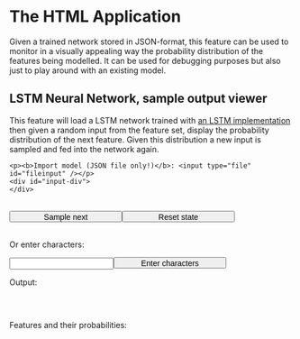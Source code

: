 # The HTML Application

Given a trained network stored in JSON-format, this feature can be used to 
monitor in a visually appealing way the probability distribution of the features being modelled. 
It can be used for debugging purposes but also just to play around with an existing model.
<html>
<!--<script type="text/javascript" src="weights.js"></script>-->
<link href="https://fonts.googleapis.com/css?family=Raleway" rel="stylesheet">
<link href="https://fonts.googleapis.com/css?family=Open+Sans" rel="stylesheet">
<style>


body {
	font-family: 'Open Sans', sans-serif;
	background-color: #fefefe;
}


input {
	border-radius: 10px;
}


button {
	width: 200px;
	height: 60px;
	border-radius: 30px;
 	font-size: 30px;
}

input.slider {

	width: 400px;

}

div.error-header {
	background-color: #ff0000;
	width: 100%;
	height: 20px;
	border-radius: 5px;
	color: white;
}

div.positive-header {
	background-color: #00ff00;
	width: 100%;
	height: 20px;
	border-radius: 5px;
	color: white;
}

div.progress {
	height: 20px;
    margin-bottom: 20px;
    overflow: hidden;
    background-color: #f5f5f5;
    border-radius: 4px;
    -webkit-box-shadow: inset 0 1px 2px rgba(0,0,0,.1);
    box-shadow: inset 0 1px 2px rgba(0,0,0,.1);
	box-sizing: border-box;
}

div.progress-bar {
	float: left;
    height: 100%;
    font-size: 12px;
    line-height: 20px;
    color: #fff;
    text-align: center;
    background-color: #337ab7;
    -webkit-box-shadow: inset 0 -1px 0 rgba(0,0,0,.15);
    box-shadow: inset 0 -1px 0 rgba(0,0,0,.15);
    -webkit-transition: width .6s ease;
    -o-transition: width .6s ease;
    transition: width .6s ease;
    opacity: 0.5;
    width: 0%;
}

div.reference-bar {
	float: left;
    height: 20px;
    left: 0%;
    font-size: 12px;
    line-height: 20px;
    color: #f00;
    text-align: center;
    background-color: #ff0000;
    -webkit-box-shadow: inset 0 -1px 0 rgba(0,0,0,.15);
    box-shadow: inset 0 -1px 0 rgba(0,0,0,.15);
    -webkit-transition: width .6s ease;
    -o-transition: width .6s ease;
    transition: width .6s ease;
    width: 1%;
    position: absolute;
}

input {
	width: 200px;
}

</style>
<script type="text/javascript">
function floatinput(charcode) {
	return (charcode >= 48 && charcode <= 57) || charcode == 45 || charcode == 46 || charcode == 0
}
</script>
<head>
<title>LSTM Neural Network</title>
</head>
<body>
<div class="error-header" id="error-h" style="display:none;">
	<center id="error-msg">
	</center>
</div>
<div class="positive-header" id="positive-h" style="display:none;">
	<center id="positive-msg">
	</center>
</div>
	<h2 id="h2-descriptor">LSTM Neural Network, sample output viewer</h2>
	<p>This feature will load a LSTM network trained with <a href="https://github.com/Ricardicus/recurrent-neural-net">an LSTM implementation</a> then given a random input from the feature set, display the probability distribution of the next feature. Given this distribution a new input is sampled and fed into the network again. </p>

	<p><b>Import model (JSON file only!)</b>: <input type="file" id="fileinput" /></p>
	<div id="input-div">
	</div>
<br>
<button id="next-btn" style="height:20px;width:200px;font-size:14px;">Sample next</button><button id="reset-btn" style="height:20px;width:200px;font-size:14px;">Reset state</button>
<br><br>
<p>Or enter characters:</p><input id="chars-input"></input><button  style="height:20px;width:200px;font-size:14px;" id="chars-input-btn">Enter characters</button>
<br>
<p>Output:</p>
<pre id="chars"></pre>
<br>
<p>Features and their probabilities:</p>
<div id="next_char_view">


</div>
	
<script type="text/javascript">
		

var index_to_value = {} // Included as the "Feature mapping" from the JSON file, used to map the ANN ohe index to a real value, such as a char
var value_to_index = {} // The reversed version of the "Feature mapping" from the JSON file, used to map a char to a value that can be used as an index

// The LSTM model weights are stored in this dictionary
var LSTM_model = {}

var N; // Number of neuron in each layer
var F; // Nunber of output and input features (the same)
var S; // The sum of N and F, used since I stack rows of the inputs with the state.

var hs; // The state vectors of each layer
var cs; // The control vectors of each layer

var debug = false;

var data;

var last_timeout;

var input = "";
var result = "";

function write_positive_msg(msg, timeout=4) {

	// Hide error header
	document.getElementById("error-h").style.display = "none";

	// Show positive header
	document.getElementById("positive-msg").innerHTML = msg;
	document.getElementById("positive-h").style.display = "inherit";

	// Hide the positive-header after timeout seconds
	clearTimeout(last_timeout);
	last_timeout = setTimeout(function(){
		document.getElementById("positive-h").style.display = "none";

	}, timeout * 1000 );
}

function write_error_msg(msg, timeout=10) {

	// Hide positive header
	document.getElementById("positive-h").style.display = "none";

	document.getElementById("error-msg").innerHTML = msg;
	document.getElementById("error-h").style.display = "inherit";

	// Hide the error-header after timeout seconds
	clearTimeout(last_timeout);
	last_timeout = setTimeout(function(){
		document.getElementById("error-h").style.display = "none";

	}, timeout * 1000 );

} 

/* 
* Element wise multiplication of two vectors 
*/ 
function vec_mult(a,b) {
	var result = [];
	var i = 0;

	while ( i < a.length ) {
		result.push(a[i] * b[i]);
		i++;
	}

	return result;
}

/* 
* Element wise addition of two vectors 
*/ 
function vec_add(a,b) {
	var result = [];
	var i = 0;

	while ( i < a.length ) {
		result.push(a[i] + b[i]);
		i++;
	}

	return result;
}

/*
* Stack two vectors 
*/
function vec_stack(a,b) {
	var result = [];
	var i = 0;

	while( i < a.length ) {
		result.push(a[i]);
		i++;
	}

	i = 0;
	while( i < b.length ) {
		result.push(b[i]);
		i++;
	}

	return result;
}

function fully_connected_feed_forward(x, A, b) {
	// Will do a fully connected feed forward, Y = Ax + b
	// A must be a MxN array where N is the length of the input
	var result = []
	for ( var r = 0; r < A.length; r++ ) {
		result.push([]);
		var sum = 0.;
		for (var c = 0; c < A[0].length; c++ ) {
			sum += A[r][c] * x[c]
		}
		result[r] = sum + b[r];
	}

	return result;
}

function tanh(y) {
	var res = []
	for ( var i = 0; i < y.length; i++ ) {
		res.push(  Math.tanh(y[i] )  );
	}
	return res;
}

function relu(y) {
	var res = []
	for ( var i = 0; i < y.length; i++ ) {
		if ( y[i] > 0. ) {
			res.push(  Math.tanh(y[i] )  );
		} else {
			res.push( 0. );
		}
	}
	return res;
}

function linear(y) {
	return y;
}

function softmax(y) {
	var res = [];

	var total = 0.;
	var logits = [];
	for ( var i = 0; i < y.length; i++ ) {

		var logit = Math.exp(y[i]);
		if ( isNaN(logit) ){
			write_error_msg("ERROR: logit is NaN!");
			return;
		}
		total += logit;
		logits.push(logit);
	}


	for ( var i = 0; i < y.length; i++ ) {
		res.push( logits[i] / total );
	}

	return res;
}

function sigmoid(y) {
	var res = []
	for ( var i = 0; i < y.length; i++ ) {
		res.push(  1.0 / ( 1.0 + Math.exp( -1.0 * y[i] ) ) );
	}
	return res;
}

function average_outputs(y_s){
	var average = []
	
	for ( var i = 0; i < y_s[0].length; i++ ) {
		average.push(0.0);
		for (var q = 0; q < y_s.length; q++ ) {
			average[i] += y_s[q][i];
		}
		average[i] /= y_s.length;
	}

	return average;
}

function display_report(report) {

	var i = 0;
	while ( i < report.length ) {
		var p_id = "out-" + i + "-p";
		var proggress_bar_id = "out-" + i + "-progress-bar";

		try {
			document.getElementById(p_id).innerHTML = "<pre>'" + report[i]["feature"] + "' (" + Math.round(report[i]["probability"]*100) + " %)</pre>";
			document.getElementById(proggress_bar_id).style.width = Math.round(report[i]["probability"]*100) + "%";
		} catch(e){;}

		i++;
	}

	document.getElementById("chars").innerHTML = result;
}

function reset_state(layers) {
	// Resetting the hidden values and the control
	// for each layer in the LSTM

	var l = 0;

	hs = [];
	cs = [];

	while ( l < layers ){

		hs.push([]);
		cs.push([]);

		// Initializing the hidden values (h and c) for this layer
		for ( var i = 0 ; i < N; i++ ) {
			hs[l].push(0.);
			cs[l].push(0.);
		}

		l++;
	}

}

/*
* A function used to sort a list of feature probability in the function 'LSTM_feed_forward'
*/
function sort_feature_entries(a,b) {

	if ( a["probability"] < b["probability"] ) {
		return 1;
	} else if (a["probability"] == b["probability"]) {
		return 0;
	}

	return -1;
}

/*
* The input value is a charcode. 
* The input will be translated into a one-hot-encoded representation
* where the one should be placed at the index given by the 'value_to_index'
* dictionary. 
*/
function LSTM_feed_forward( input_value, start_state=false ) {

	var layers = LSTM_model["LSTM layers"];

	var ohe_input_index = parseInt( value_to_index["" + input_value] );

	var ohe_input = [];

	var l = layers - 1;

	var x; // Will hold the 'ohe' input information for every layer
	var y; // WIll hold the output from each layer

	var i = 0;
	
	while ( i < F ) {
		ohe_input.push(0.);
		i++;
	}

	ohe_input[ohe_input_index] = 1.0; 

	if ( start_state ) {
		reset_state(layers);
	} 

	// Setting the input to the one-hot encoded representation of the input
	x = ohe_input;

	while ( l >= 0 ) {

		var layer_data = LSTM_model["Layer " + (l+1)];

		// Retrieveing the weights for this layer
		Wf = layer_data["Wf"];
		Wi = layer_data["Wi"];
		Wc = layer_data["Wc"];
		Wo = layer_data["Wo"];
		Wy = layer_data["Wy"];

		bf = layer_data["bf"];
		bi = layer_data["bi"];
		bc = layer_data["bc"];
		bo = layer_data["bo"];
		by = layer_data["by"];

		// Appending the input with the hidden state
		x = vec_stack(hs[l], x); 

		hf = sigmoid( fully_connected_feed_forward(x,Wf,bf) );
		hi = sigmoid( fully_connected_feed_forward(x,Wi,bi) );
		ho = sigmoid( fully_connected_feed_forward(x,Wo,bo) );
		hc = tanh( fully_connected_feed_forward(x,Wc,bc) );

		// Updating the control signal for the layer
		cs[l] = vec_add( vec_mult(hf, cs[l]) , vec_mult(hi, hc)  );
		// Updating hidden state and output of the layer
		hs[l] = vec_mult(ho, tanh(cs[l]));

		// Computing the output
		y = fully_connected_feed_forward(hs[l], Wy, by);

		// Setting the output of this layer to the input for the next layer.
		x = y;

		l--;
	} 

	// Computing the probability of the features
	var probability = softmax(y);

	// Summary of each features probability
	var report = [];

	var i = 0;
	while ( i < F ) {
		var feature = String.fromCharCode( parseInt( index_to_value[""+i] ) );
		var prob = probability[i];
		var entry = {}

		entry["feature"] = feature;
		entry["probability"] = prob;
		entry["index"] = i;

		report.push(entry);

		i++;
	}	

	report.sort(sort_feature_entries);



	if ( debug ) {
	/*
		i = 0;
		console.log("====== Top 10 probability (input: " + String.fromCharCode(parseInt(input_value)) + ")======");
		while ( i < 10 && i < F ) {
			console.log((i+1) + ". " + report[i]["feature"] + ": " + report[i]["probability"]);
			i++;
		}
	*/
	} 


	return report;
}

function sample_feature_based_on_report(report) {

	var i = 0;
	var sum = 0.0;

	var random = Math.random()

	while ( i < report.length ) {

		sum += report[i]["probability"];

		if ( sum > random ) 
			return report[i]["feature"];

		i++;
	}

	return report[report.length-1]["feature"];

}

function init_gui(filename) {
	/*
	*
	* This feature will only work if each layer has the same 
	* number of neurons. 
	*
	*/

	var layers = data["LSTM layers"];
	var feature_mapping = data["Feature mapping"];

	var l = 0;

	if ( typeof layers === 'undefined' ) {

		write_error_msg("Key: 'LSTM layers' not found. The JSON file is incorrect and cannot be used for this feature.");
		return;

	} 

	if ( typeof feature_mapping === 'undefined' ) {

		write_error_msg("Key: 'Feature mapping' not found. The JSON file is incorrect and cannot be used for this feature.");
		return;

	}

	index_to_value = feature_mapping;

	value_to_index = {}

	for ( key in index_to_value ) {
		// Setting up the reversed mapping
		value_to_index[index_to_value[key]] = key;
	}

	N = 0;
	F = 0;

	hs = [];
	cs = [];

	while ( l < layers ) {
		// Setting the h's and c's to zero.

		var layer = data["Layer " + (l+1)];

		if ( typeof layer === 'undefined' ) {
			write_error_msg("Key: 'Layer " + (l+1) + "'' not found. The JSON file is incorrect and cannot be used for this feature.");
			return;

		} else {

			// Getting the value of neurons and output features (N and F)
			Wy = layer["Wy"];

			if ( N == 0 ){
				N = Wy[0].length;
			} else if ( Wy[0].length != N ) {
				write_error_msg("ValueError: 'Layer " + (l+1) + "'' has: " + Wy[0].length + " neurons. Previous layer has " + N + " neurons. This application only works for LSTM networks with an equal number of neurons in each layer.");
				return;
			}

			if ( F == 0 ) {
				F = Wy.length;
			} else if ( Wy.length != F ) {
				write_error_msg("ValueError: 'Layer " + (l+1) + "'' has: " + Wy.length + " features. Previous layer has " + F + " features. This application only works for LSTM networks with an equal number of features for each layer.");
				return;
			}

		}

		l++;
	}

	reset_state(layers);

	LSTM_model = data; 

	// writing some progress bars to the DOM
	var html = "";
	var i = 0;

	while ( i < F ) {

		html += "<div> <p id='out-" + i + "-p'><div class='progress'><div id='out-" + i + "-progress-bar' class='progress-bar'></div></div></div>";
		i++;
	}

	document.getElementById("next_char_view").innerHTML = html;

	write_positive_msg("LSTM model successfully loaded!");

}

function debug_monitor_lstm() {
	debug = true;
	var start = false;

	if ( input == "" || typeof input === 'undefined') {
		input =  String.fromCharCode(  index_to_value[  Math.round( Math.random() * F )  ]  )  ;
		start = true;
	}

	result += input;
	// Greedy output becomes input.. 
	report = LSTM_feed_forward(input.charCodeAt(), start);

	display_report(report);

	input = sample_feature_based_on_report ( report );

}

window.addEventListener("load", function() {
//	data = weights();
//	init_gui();
});

function readSingleFile(evt) {
	//Retrieve the first (and only!) File from the FileList object
	var f = evt.target.files[0]; 

	if (f) {
		var r = new FileReader();
		r.onload = function(e) { 
			var contents = e.target.result;

			try {
				data = JSON.parse(contents);
			} catch (e) {
				write_error_msg("The file was not correctly formatted as a JSON string.");
				return;
			}

			try {
				init_gui(f.name);
			} catch(e) {
				write_error_msg("Failed to load file: " + f.name);
				console.log(e);
			}

		}
		r.readAsText(f);
	} else { 
		write_error_msg("No model was loaded");
	}
}

document.addEventListener("keydown", function(event) {
    if (event.key === "Enter") {
    	try	{
			debug_monitor_lstm();
    	} catch(e){
    		;
    	}
    	
    }
});

document.getElementById('fileinput').addEventListener('change', readSingleFile, false);
document.getElementById('next-btn').addEventListener('click', debug_monitor_lstm, false);
document.getElementById('reset-btn').addEventListener('click', function(e){
	result = "";
	input = "";
	document.getElementById("chars").innerHTML = "";
	document.getElementById("chars-input").value = "";
}, false);

var last_timeout;

function read_from_chars(i, time_in_between=500){
	var string = document.getElementById('chars-input').value;

	if ( i == string.length ) {
		document.getElementById('chars-input').value = "";
		return;
	}

	char = string[i];

	if ( typeof char == "undefined" )
		return;

	if (! ( ( ("" + char).charCodeAt() ) in value_to_index ) ) {
		write_error_msg("The entered character was not in the feature map of a given LSTM");
		document.getElementById('chars-input').value = "";
		return;
	}

	input = char;

	try {

		debug_monitor_lstm();
		setTimeout(function() {
			read_from_chars(i+1);
		}, time_in_between);

	} catch (e) {;}
	

}

document.getElementById('chars-input-btn').addEventListener('click', function(e){

	clearTimeout(last_timeout);

	read_from_chars(0);

}, false);

</script>


</script>

</body>
</html>


